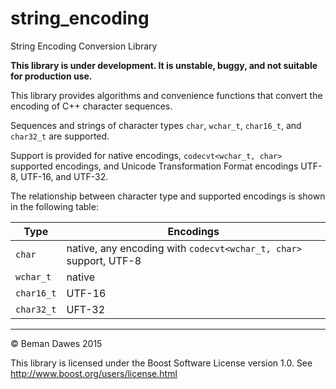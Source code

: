 # string_encoding
String Encoding Conversion Library

**This library is under development. It is unstable, buggy, and not suitable for production use.**

This library provides algorithms and convenience functions that convert the
encoding of C++ character sequences.

Sequences and strings of character types `char`, `wchar_t`, `char16_t`, and `char32_t`
are supported.

Support is provided for native encodings, `codecvt<wchar_t, char>` supported encodings, and
Unicode Transformation Format encodings UTF-8, UTF-16, and UTF-32.

The relationship between character type and supported encodings is shown in the
following table:

| Type | Encodings |
| ----- | ------ |
| `char` | native, any encoding with `codecvt<wchar_t, char>` support, UTF-8 |
| `wchar_t` | native |
| `char16_t` | UTF-16 |
| `char32_t`| UFT-32 |

---

© Beman Dawes 2015

This library is licensed under the Boost Software License version 1.0.
See http://www.boost.org/users/license.html
